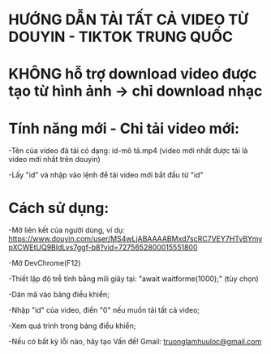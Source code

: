 # HƯỚNG DẪN TẢI TẤT CẢ VIDEO TỪ DOUYIN - TIKTOK TRUNG QUỐC


# KHÔNG hỗ trợ download video được tạo từ hình ảnh -> chỉ download nhạc


# Tính năng mới - Chỉ tải video mới:
-Tên của video đã tải có dạng: id-mô tả.mp4 (video mới nhất được tải là video mới nhất trên douyin)

-Lấy "id" và nhập vào lệnh để tải video mới bắt đầu từ "id"


# Cách sử dụng:
-Mở liên kết của người dùng, ví dụ: https://www.douyin.com/user/MS4wLjABAAAABMxd7scRC7VEY7HTvBYmypXCWEtUQ9BIdLvs7ggf-b8?vid=7275652800015551800

-Mở DevChrome(F12)

-Thiết lập độ trễ tính bằng mili giây tại: "await waitforme(1000);" (tùy chọn)

-Dán mã vào bảng điều khiển;

-Nhập "id" của video, điền "0" nếu muốn tải tất cả video;

-Xem quá trình trong bảng điều khiển;

-Nếu có bất kỳ lỗi nào, hãy tạo Vấn đề!
Gmail: truonglamhuuloc@gmail.com
